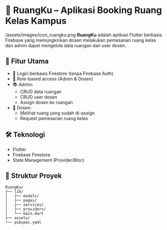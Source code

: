 # 🏫 RuangKu – Aplikasi Booking Ruang Kelas Kampus
/assets/images/icon_ruangku.png
**RuangKu** adalah aplikasi Flutter berbasis Firebase yang memungkinkan dosen melakukan pemesanan ruang kelas dan admin dapat mengelola data ruangan dan user dosen.

## 🧩 Fitur Utama

- 🔐 Login berbasis Firestore (tanpa Firebase Auth)
- 👤 Role-based access (Admin & Dosen)
- 📚 Admin:
    - CRUD data ruangan
    - CRUD user dosen
    - Assign dosen ke ruangan
- 🧾 Dosen:
    - Melihat ruang yang sudah di-assign
    - Request pemesanan ruang kelas

## 🛠 Teknologi

- Flutter
- Firebase Firestore
- State Management (Provider/Bloc)

## 📁 Struktur Proyek

```text
RuangKu/
├── lib/
│   ├── models/
│   ├── pages/
│   ├── services/
│   ├── providers/
│   └── main.dart
├── assets/
└── pubspec.yaml
